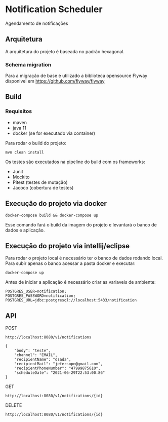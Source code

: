 # Notification Scheduler

Agendamento de notificações

## Arquitetura

A arquitetura do projeto é baseada no padrão hexagonal.


### Schema migration

Para a migração de base é utilizado a biblioteca opensource Flyway disponivel em https://github.com/flyway/flyway

## Build

### Requisitos

- maven
- java 11
- docker (se for executado via container)

Para rodar o build do projeto:

```
mvn clean install
```

Os testes são executados na pipeline do build com os frameworks:

* Junit
* Mockito
* Pitest (testes de mutação)
* Jacoco (cobertura de testes)

## Execução do projeto via docker

```
docker-compose build && docker-compose up
```

Esse comando fará o build da imagem do projeto e levantará o banco de dados e aplicação.

## Execução do projeto via intellij/eclipse

Para rodar o projeto local é necessário ter o banco de dados rodando local. Para subir apenas o banco acessar a pasta docker e executar:

```
docker-compose up
```

Antes de iniciar a aplicação é necessário criar as variaveis de ambiente:

```
POSTGRES_USER=notification;
POSTGRES_PASSWORD=notification;
POSTGRES_URL=jdbc:postgresql://localhost:5433/notification
```

## API

POST

```
http://localhost:8080/v1/notifications

{
    "body": "teste",
    "channel": "EMAIL",
    "recipientName": "dsada",
    "recipientMail": "jefersopn@gmail.com",
    "recipientPhoneNumber": "47999875610",
    "scheduleDate": "2021-06-29T22:53:00.86"
}
```

GET

```
http://localhost:8080/v1/notifications/{id}

```
DELETE

```
http://localhost:8080/v1/notifications/{id}
```


